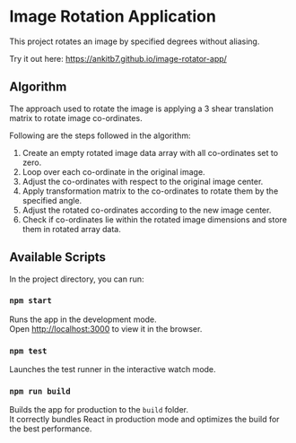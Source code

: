 # Image Rotation Application

This project rotates an image by specified degrees without aliasing.

Try it out here: https://ankitb7.github.io/image-rotator-app/

## Algorithm

The approach used to rotate the image is applying a 3 shear translation matrix to rotate image co-ordinates.

Following are the steps followed in the algorithm:

1. Create an empty rotated image data array with all co-ordinates set to zero.
2. Loop over each co-ordinate in the original image.
3. Adjust the co-ordinates with respect to the original image center.
4. Apply transformation matrix to the co-ordinates to rotate them by the specified angle.
5. Adjust the rotated co-ordinates according to the new image center.
6. Check if co-ordinates lie within the rotated image dimensions and store them in rotated array data.

## Available Scripts

In the project directory, you can run:

### `npm start`

Runs the app in the development mode.\
Open [http://localhost:3000](http://localhost:3000) to view it in the browser.

### `npm test`

Launches the test runner in the interactive watch mode.

### `npm run build`

Builds the app for production to the `build` folder.\
It correctly bundles React in production mode and optimizes the build for the best performance.

